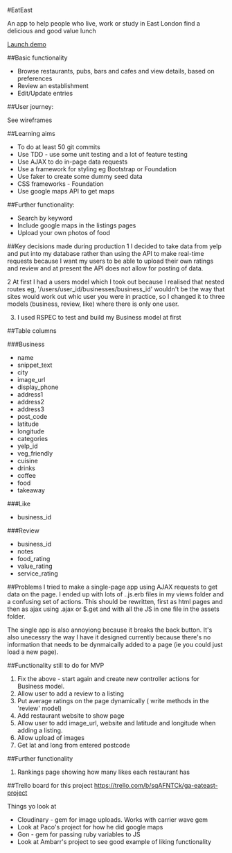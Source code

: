 #EatEast

An app to help people who live, work or study in East London find a delicious and good value lunch

[Launch demo](http://eateast.herokuapp.com)

##Basic functionality

* Browse restaurants, pubs, bars and cafes and view details, based on preferences
* Review an establishment
* Edit/Update entries

##User journey:

See wireframes

##Learning aims

* To do at least 50 git commits
* Use TDD - use some unit testing and a lot of feature testing
* Use AJAX to do in-page data requests
* Use a framework for styling eg Bootstrap or Foundation
* Use faker to create some dummy seed data
* CSS frameworks - Foundation
* Use google maps API to get maps

##Further functionality:

* Search by keyword
* Include google maps in the listings pages
* Upload your own photos of food

##Key decisions made during production
1 I decided to take data from yelp and put into my database rather than using the API to make real-time requests because I want my users to be able to upload their own ratings and review and at present the API does not allow for posting of data.


2 At first I had a users model which I took out because I realised that nested routes eg, '/users/user_id/businesses/business_id' wouldn't be the way that sites would work out whic user you were in practice, so I changed it to three models (business, review, like) where there is only one user.

3. I used RSPEC to test and build my Business model at  first

##Table columns

###Business
*   name
* snippet_text
* city
* image_url
* display_phone
* address1
* address2
* address3
* post_code
* latitude
* longitude
* categories
* yelp_id
* veg_friendly
* cuisine
* drinks
* coffee
* food
* takeaway

###Like

* business_id

###Review
* business_id
* notes
* food_rating
* value_rating
* service_rating

##Problems
I tried to make a single-page app using AJAX requests to get data on the page. I ended up with lots of ..js.erb files in my views folder and a confusing set of actions. This should be rewritten, first as html pages and then as ajax using .ajax or $.get and with all the JS in one file in the assets folder.

The single app is also annoyiong because it breaks the back button. It's also unecessry the way I have it designed currently because there's no information that needs to be dynmaically added to a page (ie you could just load a new  page).

##Functionality still to do for MVP

1. Fix the above - start again and create new controller actions for Business model.
2. Allow user to add a review to a listing
3. Put average ratings on the page dynamically ( write methods in the 'review' model)
4. Add restaurant website to show page
5. Allow user to add image_url, website and latitude and longitude when adding a listing.
5. Allow upload of images
6. Get lat and long from entered postcode

##Further functionality
1. Rankings page showing how many likes each restaurant has 

##Trello board for this project
https://trello.com/b/sqAFNTCk/ga-eateast-project

Things yo look at 

* Cloudinary - gem for image uploads. Works with carrier wave gem
* Look at Paco's project for how he did google maps
* Gon - gem for passing ruby variables to JS
* Look at Ambarr's project to see good example of liking functionality




